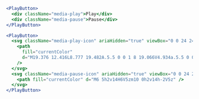<script>
import Docs from '../_Docs.md';
</script>

<Docs>

```jsx copy|slot=usage
<PlayButton>
  <div className="media-play">Play</div>
  <div className="media-pause">Pause</div>
</PlayButton>
```

```jsx copy|slot=styling
<PlayButton>
  <svg className="media-play-icon" ariaHidden="true" viewBox="0 0 24 24">
    <path
      fill="currentColor"
      d="M19.376 12.416L8.777 19.482A.5.5 0 0 1 8 19.066V4.934a.5.5 0 0 1 .777-.416l10.599 7.066a.5.5 0 0 1 0 .832z"
    />
  </svg>
  <svg className="media-pause-icon" ariaHidden="true" viewBox="0 0 24 24">
    <path fill="currentColor" d="M6 5h2v14H6V5zm10 0h2v14h-2V5z" />
  </svg>
</PlayButton>
```

</Docs>
